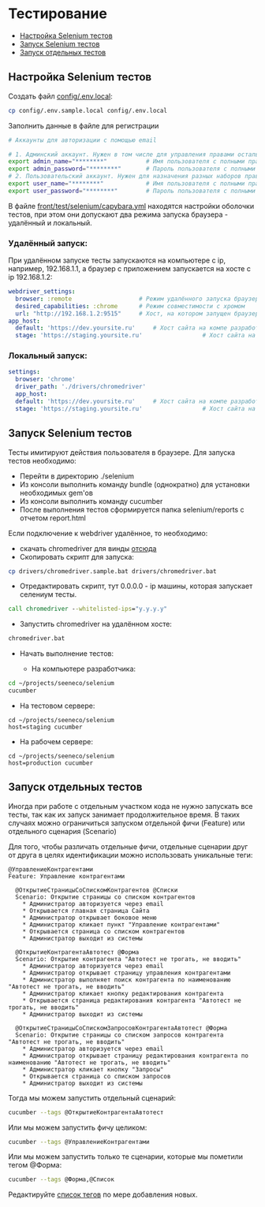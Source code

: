# Тестирование

* [Настройка Selenium тестов](#setup_tests)
* [Запуск Selenium тестов](#run_tests)
* [Запуск отдельных тестов](#run_separate_tests)

## <a name="setup_tests">Настройка Selenium тестов</a>

Создать файл [config/.env.local](test/selenium/config/.env.local.example):

  ```bash
  cp config/.env.sample.local config/.env.local
  ```

Заполнить данные в файле для регистрации

  ```bash
  # Аккаунты для авторизации с помощью email

  # 1. Админский аккаунт. Нужен в том числе для управления правами остальных аккаунтов для тестирования
  export admin_name="********"           # Имя пользователя с полными правами
  export admin_password="********"       # Пароль пользователя с полными правами
  # 2. Пользовательский аккаунт. Нужен для назначения разных наборов прав и тестирования из-под пользователя с пониженными правами
  export user_name="********"            # Имя пользователя с полными правами
  export user_password="********"        # Пароль пользователя с полными правами
  ```

В файле [front/test/selenium/capybara.yml](test/selenium/capybara.yml) находятся настройки оболочки тестов, при этом они
допускают два режима запуска браузера - удалённый и локальный. 

### Удалённый запуск:

  При удалённом запуске тесты запускаются на компьютере с ip, например, 192.168.1.1, а браузер с приложением запускается
  на хосте с ip 192.168.1.2:

  ```yml
  webdriver_settings:
    browser: :remote                   # Режим удалённого запуска браузера
    desired_capabilities: :chrome      # Режим совместимости с хромом
    url: "http://192.168.1.2:9515"     # Хост, на котором запущен браузер в режиме удалённого управления
  app_host:
    default: 'https://dev.yoursite.ru'     # Хост сайта на компе разработчика
    stage: 'https://staging.yoursite.ru'                 # Хост сайта на тестовом сервере
  ```

### Локальный запуск:

  ```yml
  settings:
    browser: 'chrome'
    driver_path: './drivers/chromedriver'
    app_host:
    default: 'https://dev.yoursite.ru'     # Хост сайта на компе разработчика
    stage: 'https://staging.yoursite.ru'                 # Хост сайта на тестовом сервере
  ```

## <a name="run_tests">Запуск Selenium тестов</a>

Тесты имитируют действия пользователя в браузере. Для запуска тестов необходимо:

* Перейти в директорию ./selenium
* Из консоли выполнить команду bundle (однократно) для установки необходимых gem'ов
* Из консоли выполнить команду cucumber
* После выполнения тестов сформируется папка selenium/reports с отчетом report.html

Если подключение к webdriver удалённое, то необходимо:

* скачать chromedriver для винды [отсюда](https://sites.google.com/a/chromium.org/chromedriver/downloads)
* Скопировать скрипт для запуска:

```bash
cp drivers/chromedriver.sample.bat drivers/chromedriver.bat
```

* Отредактировать скрипт, тут 0.0.0.0 - ip машины, которая запускает селениум тесты.

```bat
call chromedriver --whitelisted-ips="y.y.y.y"
```

* Запустить chromedriver на удалённом хосте:

```bat
chromedriver.bat
```

* Начать выполнение тестов:

  - На компьютере разработчика:

```bash
cd ~/projects/seeneco/selenium
cucumber
```

  - На тестовом сервере:

```
cd ~/projects/seeneco/selenium
host=staging cucumber
```

  - На рабочем сервере:

```
cd ~/projects/seeneco/selenium
host=production cucumber
```

## <a name="run_separate_tests">Запуск отдельных тестов</a>

Иногда при работе с отдельным участком кода не нужно запускать все тесты, так как их запуск занимает продолжительное
время. В таких случаях можно ограничиться запуском отдельной фичи (Feature) или отдельного сценария (Scenario)

Для того, чтобы различать отдельные фичи, отдельные сценарии друг от друга в целях идентификации можно использовать 
уникальные теги:

```cucumber
@УправлениеКонтрагентами
Feature: Управление контрагентами

  @ОткрытиеСтраницыСоСпискомКонтрагентов @Списки
  Scenario: Открытие страницы со списком контрагентов
    * Администратор авторизуется через email
    * Открывается главная страница Сайта
    * Администратор открывает боковое меню
    * Администратор кликает пункт "Управление контрагентами"
    * Открывается страница со списком контрагентов
    * Администратор выходит из системы

  @ОткрытиеКонтрагентаАвтотест @Форма
  Scenario: Открытие контрагента "Автотест не трогать, не вводить"
    * Администратор авторизуется через email
    * Администратор открывает страницу управления контрагентами
    * Администратор выполняет поиск контрагента по наименованию "Автотест не трогать, не вводить"
    * Администратор кликает кнопку редактирования контрагента
    * Открывается страница редактирования контрагента "Автотест не трогать, не вводить"
    * Администратор выходит из системы

  @ОткрытиеСтраницыСоСпискомЗапросовКонтрагентаАвтотест @Форма
  Scenario: Открытие страницы со списком запросов контрагента "Автотест не трогать, не вводить"
    * Администратор авторизуется через email
    * Администратор открывает страницу редактирования контрагента по наименованию "Автотест не трогать, не вводить"
    * Администратор кликает кнопку "Запросы"
    * Открывается страница со списком запросов
    * Администратор выходит из системы
```

Тогда мы можем запустить отдельный сценарий:

```bash
cucumber --tags @ОткрытиеКонтрагентаАвтотест
```

Или мы можем запустить фичу целиком:

```bash
cucumber --tags @УправлениеКонтрагентами
```

Или мы можем запустить только те сценарии, которые мы пометили тегом @Форма:

```bash
cucumber --tags @Форма,@Список
```

Редактируйте [список тегов](./features/tags.md) по мере добавления новых.
